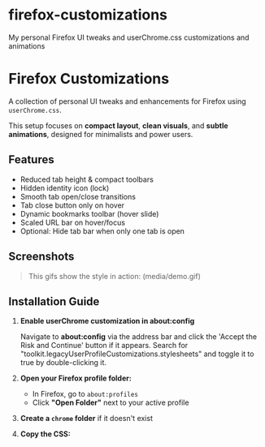 # firefox-customizations
My personal Firefox UI tweaks and userChrome.css customizations and animations

# Firefox Customizations

A collection of personal UI tweaks and enhancements for Firefox using `userChrome.css`.

This setup focuses on **compact layout**, **clean visuals**, and **subtle animations**, designed for minimalists and power users.

## Features

- Reduced tab height & compact toolbars
- Hidden identity icon (lock)
- Smooth tab open/close transitions
- Tab close button only on hover
- Dynamic bookmarks toolbar (hover slide)
- Scaled URL bar on hover/focus
- Optional: Hide tab bar when only one tab is open


## Screenshots

> This gifs show the style in action:
> (media/demo.gif)


## Installation Guide
1. **Enable userChrome customization in about:config**

    Navigate to **about:config** via the address bar and click the 'Accept the Risk and Continue' button if it appears.
    Search for "toolkit.legacyUserProfileCustomizations.stylesheets" and toggle it to true by double-clicking it.

2. **Open your Firefox profile folder:**
   - In Firefox, go to `about:profiles`
   - Click **"Open Folder"** next to your active profile

3. **Create a `chrome` folder** if it doesn't exist

4. **Copy the CSS:**

